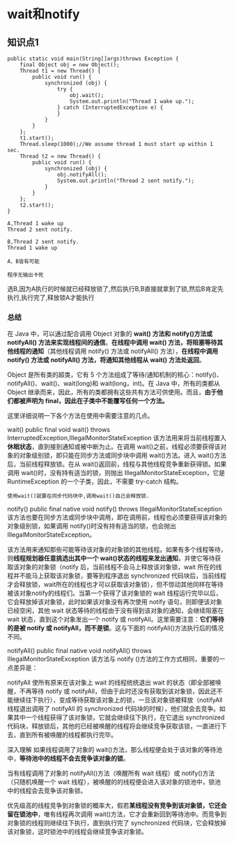 # wait和notify
## 知识点1
```
public static void main(String[]args)throws Exception {
    final Object obj = new Object();
    Thread t1 = new Thread() {
        public void run() {
            synchronized (obj) {
                try {
                    obj.wait();
                    System.out.println("Thread 1 wake up.");
                } catch (InterruptedException e) {
                }
            }
        }
    };
    t1.start();
    Thread.sleep(1000);//We assume thread 1 must start up within 1 sec.
    Thread t2 = new Thread() {
        public void run() {
            synchronized (obj) {
                obj.notifyAll();
                System.out.println("Thread 2 sent notify.");
            }
        }
    };
    t2.start();
}
```
```
A,Thread 1 wake up
Thread 2 sent notify.

B,Thread 2 sent notify.
Thread 1 wake up

A、B皆有可能

程序无输出卡死
```
选B,因为A执行的时候就已经释放锁了,然后执行B,B直接就拿到了锁,然后B肯定先执行,执行完了,释放锁A才能执行

### 总结

在 Java 中，可以通过配合调用 Object 对象的 **wait() 方法和 notify()方法或 notifyAll() 方法来实现线程间的通信**。**在线程中调用 wait() 方法，将阻塞等待其他线程的通知**（其他线程调用 notify() 方法或 notifyAll() 方法），**在线程中调用 notify() 方法或 notifyAll() 方法，将通知其他线程从 wait() 方法处返回**。

Object 是所有类的超类，它有 5 个方法组成了等待/通知机制的核心：notify()、notifyAll()、wait()、wait(long)和 wait(long，int)。在 Java 中，所有的类都从 Object 继承而来，因此，所有的类都拥有这些共有方法可供使用。而且，**由于他们都被声明为 final，因此在子类中不能覆写任何一个方法。**

这里详细说明一下各个方法在使用中需要注意的几点。

wait()
public final void wait() throws InterruptedException,IllegalMonitorStateException
该方法用来将当前线程置入**休眠状态**，直到接到通知或被中断为止。在调用 wait()之前，线程必须要获得该对象的对象级别锁，即只能在同步方法或同步块中调用 wait()方法。进入 wait()方法后，当前线程释放锁。在从 wait()返回前，线程与其他线程竞争重新获得锁。如果调用 wait()时，没有持有适当的锁，则抛出 IllegalMonitorStateException，它是 RuntimeException 的一个子类，因此，不需要 try-catch 结构。
```
使用wait()就要在同步代码块中,调用wait()自己会释放锁.
```
notify()
public final native void notify() throws IllegalMonitorStateException
该方法也要在同步方法或同步块中调用，即在调用前，线程也必须要获得该对象的对象级别锁，如果调用 notify()时没有持有适当的锁，也会抛出 IllegalMonitorStateException。

该方法用来通知那些可能等待该对象的对象锁的其他线程。如果有多个线程等待，则**线程规划器任意挑选出其中一个 wait()状态的线程来发出通知**，并使它等待获取该对象的对象锁（notify 后，当前线程不会马上释放该对象锁，wait 所在的线程并不能马上获取该对象锁，要等到程序退出 synchronized 代码块后，当前线程才会释放锁，wait所在的线程也才可以获取该对象锁），但不惊动其他同样在等待被该对象notify的线程们。当第一个获得了该对象锁的 wait 线程运行完毕以后，它会释放掉该对象锁，此时如果该对象没有再次使用 notify 语句，则即便该对象已经空闲，其他 wait 状态等待的线程由于没有得到该对象的通知，会继续阻塞在 wait 状态，直到这个对象发出一个 notify 或 notifyAll。这里需要注意：**它们等待的是被 notify 或 notifyAll，而不是锁**。这与下面的 notifyAll()方法执行后的情况不同。

notifyAll()
public final native void notifyAll() throws IllegalMonitorStateException
该方法与 notify ()方法的工作方式相同，重要的一点差异是：

notifyAll 使所有原来在该对象上 wait 的线程统统退出 wait 的状态（即全部被唤醒，不再等待 notify 或 notifyAll，但由于此时还没有获取到该对象锁，因此还不能继续往下执行），变成等待获取该对象上的锁，一旦该对象锁被释放（notifyAll 线程退出调用了 notifyAll 的 synchronized 代码块的时候），他们就会去竞争。如果其中一个线程获得了该对象锁，它就会继续往下执行，在它退出 synchronized 代码块，释放锁后，其他的已经被唤醒的线程将会继续竞争获取该锁，一直进行下去，直到所有被唤醒的线程都执行完毕。

深入理解
如果线程调用了对象的 wait()方法，那么线程便会处于该对象的等待池中，**等待池中的线程不会去竞争该对象的锁**。

当有线程调用了对象的 notifyAll()方法（唤醒所有 wait 线程）或 notify()方法（只随机唤醒一个 wait 线程），被唤醒的的线程便会进入该对象的锁池中，锁池中的线程会去竞争该对象锁。

优先级高的线程竞争到对象锁的概率大，假若**某线程没有竞争到该对象锁，它还会留在锁池中**，唯有线程再次调用 wait()方法，它才会重新回到等待池中。而竞争到对象锁的线程则继续往下执行，直到执行完了 synchronized 代码块，它会释放掉该对象锁，这时锁池中的线程会继续竞争该对象锁。
